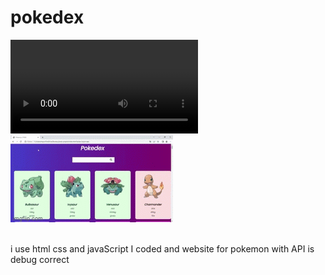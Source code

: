 # pokedex
<video src="gif.gif"></video>
<img src="gif.gif"> 




</br>
i use html css and javaScript
  I coded and website for pokemon with API 
  is debug correct

